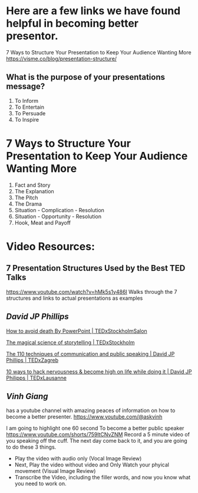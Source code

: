 # Here are a few links we have found helpful in becoming better presentor.

7 Ways to Structure Your Presentation to Keep Your Audience Wanting More
https://visme.co/blog/presentation-structure/

## What is the purpose of your presentations message?

1. To Inform
2. To Entertain
3. To Persuade
4. To Inspire


# 7 Ways to Structure Your Presentation to Keep Your Audience Wanting More

1. Fact and Story
2. The Explanation
3. The Pitch
4. The Drama
5. Situation - Complication - Resolution
6. Situation - Opportunity - Resolution
7. Hook, Meat and Payoff


# Video Resources:

## 7 Presentation Structures Used by the Best TED Talks

https://www.youtube.com/watch?v=hMk5s1y486I
Walks through the 7 structures and links to actual presentations as examples

## *David JP Phillips*

[How to avoid death By PowerPoint | TEDxStockholmSalon](https://www.youtube.com/watch?v=hMk5s1y486I)

[The magical science of storytelling | TEDxStockholm](https://www.youtube.com/watch?v=Nj-hdQMa3uA)

[The 110 techniques of communication and public speaking | David JP Phillips | TEDxZagreb](https://www.youtube.com/watch?v=K0pxo-dS9Hc)

[10 ways to hack nervousness & become high on life while doing it | David JP Philipps | TEDxLausanne](https://www.youtube.com/watch?v=Z9UPp8FANF0)


## *Vinh Giang* 

has a youtube channel with amazing peaces of information on how to become a better presenter.
https://www.youtube.com/@askvinh

I am going to highlight one 60 second
To become a better public speaker
https://www.youtube.com/shorts/759ltCNvZNM
Record a 5 minute video of you speaking off the cuff.
The next day come back to it, and you are going to do these 3 things.


* Play the video with audio only (Vocal Image Review)
* Next, Play the video without video and Only Watch your phyical movement (Visual Image Review)
* Transcribe the Video, including the filler words, and now you know what you need to work on.


